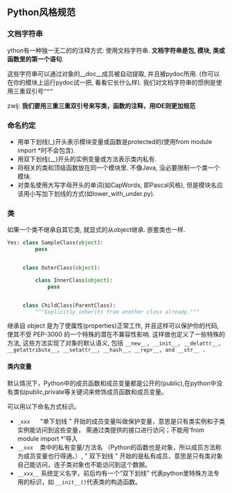 ## Python风格规范

### 文档字符串
ython有一种独一无二的的注释方式: 使用文档字符串. **文档字符串是包, 模块, 类或函数里的第一个语句**. 

这些字符串可以通过对象的__doc__成员被自动提取, 并且被pydoc所用. (你可以在你的模块上运行pydoc试一把, 看看它长什么样). 我们对文档字符串的惯例是使用三重双引号`”“”`

zwlj: **我们要用三重三重双引号来写类，函数的注释，用IDE则更加规范**

### 命名约定

 - 用单下划线(_)开头表示模块变量或函数是protected的(使用from module import *时不会包含).
 - 用双下划线(__)开头的实例变量或方法表示类内私有.
 - 将相关的类和顶级函数放在同一个模块里. 不像Java, 没必要限制一个类一个模块.
 - 对类名使用大写字母开头的单词(如CapWords, 即Pascal风格), 但是模块名应该用小写加下划线的方式(如lower_with_under.py). 

### 类
如果一个类不继承自其它类, 就显式的从object继承. 嵌套类也一样.

``` python
Yes: class SampleClass(object):
         pass


     class OuterClass(object):

         class InnerClass(object):
             pass


     class ChildClass(ParentClass):
         """Explicitly inherits from another class already."""
```

继承自 object 是为了使属性(properties)正常工作, 并且这样可以保护你的代码, 使其不受 PEP-3000 的一个特殊的潜在不兼容性影响. 这样做也定义了一些特殊的方法, 这些方法实现了对象的默认语义, 包括 `__new__, __init__, __delattr__, __getattribute__, __setattr__, __hash__, __repr__, and __str__ .`

#### 类内变量
默认情况下，Python中的成员函数和成员变量都是公开的(public),在python中没有类似public,private等关键词来修饰成员函数和成员变量。

可以用以下命名方式标识。

 - `_xxx`      "单下划线 " 开始的成员变量叫做保护变量，意思是只有类实例和子类实例能访问到这些变量，
需通过类提供的接口进行访问；不能用'from module import *'导入
 - `__xxx`    类中的私有变量/方法名 （Python的函数也是对象，所以成员方法称为成员变量也行得通。）,
" 双下划线 " 开始的是私有成员，意思是只有类对象自己能访问，连子类对象也不能访问到这个数据。
 - `__xxx__` 系统定义名字，前后均有一个“双下划线” 代表python里特殊方法专用的标识，如 `__init__()`代表类的构造函数。
